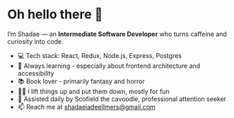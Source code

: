 # Oh hello there 👋

I’m Shadae — an **Intermediate Software Developer** who turns caffeine and curiosity into code.

- 💻 Tech stack: React, Redux, Node.js, Express, Postgres
- 🧠 Always learning - especially about frontend architecture and accessibility 
- 📚 Book lover - primarily fantasy and horror
- 🏋️‍♀️ I lift things up and put them down, mostly for fun
- 🐶 Assisted daily by Scofield the cavoodle, professional attention seeker  
- 📫 Reach me at shadaejadeellmers@gmail.com
